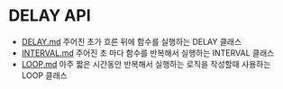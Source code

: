 # DELAY API
* [DELAY.md](DELAY.md) 주어진 초가 흐른 뒤에 함수를 실행하는 DELAY 클래스
* [INTERVAL.md](INTERVAL.md) 주어진 초 마다 함수를 반복해서 실행하는 INTERVAL 클래스
* [LOOP.md](LOOP.md) 아주 짧은 시간동안 반복해서 실행하는 로직을 작성할때 사용하는 LOOP 클래스
